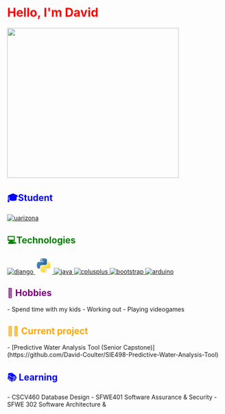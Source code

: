 <style>
  h1 {
    color: red;
  }

  h2 {
    color: blue;
  }
</style>

<h1> Hello, I'm David </h1>
<a href="https://www.linkedin.com/in/david-coulter2/" target="_blank" rel="noreferrer"> <img src="https://media.tenor.com/2fXbn6Xtt0UAAAAC/software-software-development.gif" width ="400" height = "350"/> <a/>
  
<h2> 🎓Student </h2>
<a href="https://sie.engineering.arizona.edu/?gclid=CjwKCAjw5pShBhB_EiwAvmnNV0JTDraMG9h9brEokLd7TASLWxyrPacea3fFPSw9roqs007YE6KydBoC2goQAvD_BwE" target="_blank" rel="noreferrer"> <img src="https://1000logos.net/wp-content/uploads/2017/07/Logo-University-of-Arizona.jpg" alt="uarizona" width ="100" height = "40"/> <a/>

<h2 style="color:green;"> 💻Technologies </h2>
<a href="https://www.djangoproject.com/" target="_blank" rel="noreferrer"> <img src="https://cdn.jsdelivr.net/gh/devicons/devicon/icons/django/django-plain.svg" alt="django" width="40" height="40"/> </a>
<a href="https://www.python.org" target="_blank" rel="noreferrer"> <img src="https://raw.githubusercontent.com/devicons/devicon/master/icons/python/python-original.svg" alt="python" width="40" height="40"/> </a>
<a href="https://developer.mozilla.org/en-US/docs/Web/JavaScript" target="_blank" rel="noreferrer"> <img src="https://cdn.jsdelivr.net/gh/devicons/devicon/icons/java/java-original.svg" alt="java" width="40" height="40"/> </a>
<a href="https://cplusplus.com/" target="_blank" rel="noreferrer"> <img src="https://cdn.jsdelivr.net/gh/devicons/devicon/icons/cplusplus/cplusplus-original.svg" alt="cplusplus" width="40" height="40"/> </a>
<a href="https://getbootstrap.com/" target="_blank" rel="noreferrer"> <img src="https://cdn.jsdelivr.net/gh/devicons/devicon/icons/bootstrap/bootstrap-original.svg" alt="bootstrap" width="40" height="40"/> </a>
<a href="https://www.arduino.cc/" target="_blank" rel="noreferrer"> <img src="https://cdn.jsdelivr.net/gh/devicons/devicon/icons/arduino/arduino-original.svg" alt="arduino" width="40" height="40"/> </a>


<h2 style="color:purple;"> 📅 Hobbies </h2>
- Spend time with my kids
- Working out
- Playing videogames

<h2 style="color:orange;"> 👨‍💻 Current project </h2>
- [Predictive Water Analysis Tool (Senior Capstone)](https://github.com/David-Coulter/SIE498-Predictive-Water-Analysis-Tool)

<h2 style="color:blue;"> 📚 Learning </h2>
- CSCV460 Database Design
- SFWE401 Software Assurance & Security
- SFWE 302 Software Architecture &
